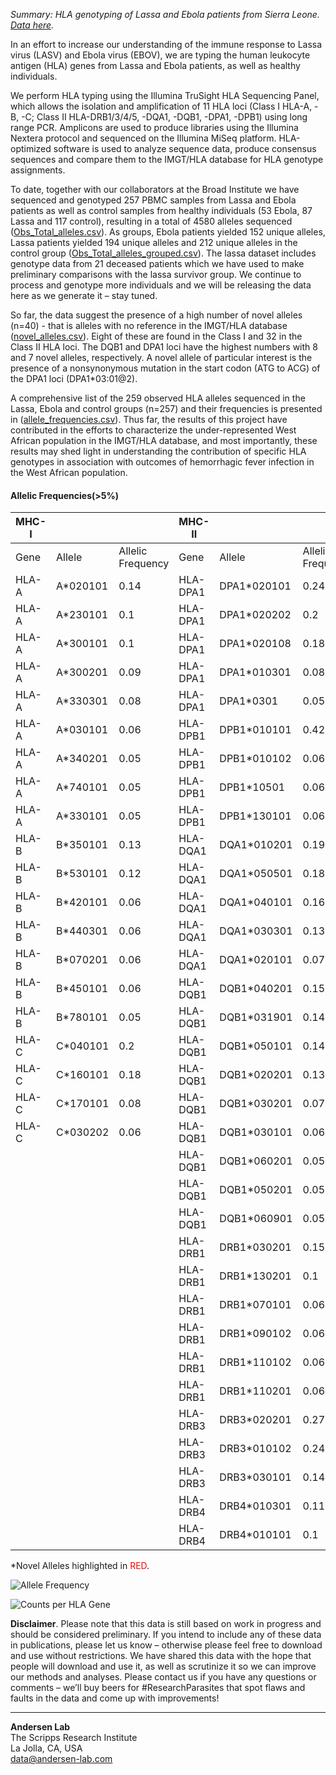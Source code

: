 *Summary: HLA genotyping of Lassa and Ebola patients from Sierra Leone. [Data here](https://github.com/andersen-lab/lassa-ebola-hla).*

In an effort to increase our understanding of the immune response to Lassa virus (LASV) and Ebola virus (EBOV), we are typing the human leukocyte antigen (HLA) genes from Lassa and Ebola patients, as well as healthy individuals.

We perform HLA typing using the Illumina TruSight HLA Sequencing Panel, which allows the isolation and amplification of 11 HLA loci (Class I HLA-A, -B, -C; Class II HLA-DRB1/3/4/5, -DQA1, -DQB1, -DPA1, -DPB1) using long range PCR. Amplicons are used to produce libraries using the Illumina Nextera protocol and sequenced on the Illumina MiSeq platform. HLA-optimized software is used to analyze sequence data, produce consensus sequences and compare them to the IMGT/HLA database for HLA genotype assignments.

To date, together with our collaborators at the Broad Institute we have sequenced and genotyped 257 PBMC samples from Lassa and Ebola patients as well as control samples from healthy individuals (53 Ebola,  87 Lassa and 117 control), resulting in a total of 4580 alleles sequenced ([Obs_Total_alleles.csv](https://github.com/andersen-lab/lassa-ebola-hla/blob/master/Obs_Total_alleles.csv)). As groups,  Ebola patients yielded 152 unique alleles,  Lassa patients yielded 194 unique alleles  and 212 unique alleles in the control group ([Obs_Total_alleles_grouped.csv](https://github.com/andersen-lab/lassa-ebola-hla/blob/master/Obs_Total_alleles_grouped.csv)). The lassa dataset includes  genotype data from 21 deceased patients which we have used to make preliminary comparisons with the lassa survivor group. We continue to process and genotype more individuals and we will be releasing the data here as we generate it – stay tuned.

So far, the data suggest the presence of a high number of novel alleles (n=40) - that is alleles with no reference in the IMGT/HLA database ([novel_alleles.csv](https://github.com/andersen-lab/lassa-ebola-hla/blob/master/novel_alleles.csv)). Eight of these are found in the Class I and 32 in the Class II HLA loci. The DQB1 and DPA1 loci have the highest numbers with 8 and 7 novel alleles, respectively.  A novel allele of particular interest is the presence of a nonsynonymous mutation in the start codon (ATG to ACG) of the DPA1 loci (DPA1*03:01@2).

A comprehensive list of the 259 observed HLA alleles sequenced in the Lassa, Ebola and control groups  (n=257) and their frequencies is presented in ([allele_frequencies.csv](https://github.com/andersen-lab/lassa-ebola-hla/blob/master/allele_frequencies.csv)). Thus far, the results of this project have contributed in the efforts to characterize the under-represented West African population in the IMGT/HLA database, and most importantly, these results may shed light in understanding the contribution of specific HLA genotypes in association with outcomes of hemorrhagic fever infection in the West African population.

#### Allelic Frequencies(>5%)

| MHC-I |          |                   | MHC-II   |             |                   |
| ---   | ---      |               --- | ---      | ---         |               --- |
| Gene  | Allele   | Allelic Frequency | Gene     | Allele      | Allelic Frequency |
| HLA-A | A*020101 |              0.14 | HLA-DPA1 | DPA1*020101 |              0.24 |
| HLA-A | A*230101 |               0.1 | HLA-DPA1 | DPA1*020202 |               0.2 |
| HLA-A | A*300101 |               0.1 | HLA-DPA1 | DPA1*020108 |              0.18 |
| HLA-A | A*300201 |              0.09 | HLA-DPA1 | DPA1*010301 |              0.08 |
| HLA-A | A*330301 |              0.08 | HLA-DPA1 | DPA1*0301   |              0.05 |
| HLA-A | A*030101 |              0.06 | HLA-DPB1 | DPB1*010101 |              0.42 |
| HLA-A | A*340201 |              0.05 | HLA-DPB1 | DPB1*010102 |              0.06 |
| HLA-A | A*740101 |              0.05 | HLA-DPB1 | DPB1*10501  |              0.06 |
| HLA-A | A*330101 |              0.05 | HLA-DPB1 | DPB1*130101 |              0.06 |
| HLA-B | B*350101 |              0.13 | HLA-DQA1 | DQA1*010201 |              0.19 |
| HLA-B | B*530101 |              0.12 | HLA-DQA1 | DQA1*050501 |              0.18 |
| HLA-B | B*420101 |              0.06 | HLA-DQA1 | DQA1*040101 |              0.16 |
| HLA-B | B*440301 |              0.06 | HLA-DQA1 | DQA1*030301 |              0.13 |
| HLA-B | B*070201 |              0.06 | HLA-DQA1 | DQA1*020101 |              0.07 |
| HLA-B | B*450101 |              0.06 | HLA-DQB1 | DQB1*040201 |              0.15 |
| HLA-B | B*780101 |              0.05 | HLA-DQB1 | DQB1*031901 |              0.14 |
| HLA-C | C*040101 |               0.2 | HLA-DQB1 | DQB1*050101 |              0.14 |
| HLA-C | C*160101 |              0.18 | HLA-DQB1 | DQB1*020201 |              0.13 |
| HLA-C | C*170101 |              0.08 | HLA-DQB1 | DQB1*030201 |              0.07 |
| HLA-C | C*030202 |              0.06 | HLA-DQB1 | DQB1*030101 |              0.06 |
|       |          |                   | HLA-DQB1 | DQB1*060201 |              0.05 |
|       |          |                   | HLA-DQB1 | DQB1*050201 |              0.05 |
|       |          |                   | HLA-DQB1 | DQB1*060901 |              0.05 |
|       |          |                   | HLA-DRB1 | DRB1*030201 |              0.15 |
|       |          |                   | HLA-DRB1 | DRB1*130201 |               0.1 |
|       |          |                   | HLA-DRB1 | DRB1*070101 |              0.06 |
|       |          |                   | HLA-DRB1 | DRB1*090102 |              0.06 |
|       |          |                   | HLA-DRB1 | DRB1*110102 |              0.06 |
|       |          |                   | HLA-DRB1 | DRB1*110201 |              0.06 |
|       |          |                   | HLA-DRB3 | DRB3*020201 |              0.27 |
|       |          |                   | HLA-DRB3 | DRB3*010102 |              0.24 |
|       |          |                   | HLA-DRB3 | DRB3*030101 |              0.14 |
|       |          |                   | HLA-DRB4 | DRB4*010301 |              0.11 |
|       |          |                   | HLA-DRB4 | DRB4*010101 |               0.1 |

\*Novel Alleles highlighted in <span style="color: red;">RED</span>.

![Allele Frequency](https://raw.githubusercontent.com/andersen-lab/lassa-ebola-hla/master/img/allelic_frequency.png)

![Counts per HLA Gene](https://raw.githubusercontent.com/andersen-lab/lassa-ebola-hla/master/img/counts.png)

**Disclaimer**. Please note that this data is still based on work in progress and should be considered preliminary. If you intend to include any of these data in publications, please let us know – otherwise please feel free to download and use without restrictions. We have shared this data with the hope that people will download and use it, as well as scrutinize it so we can improve our methods and analyses. Please contact us if you have any questions or comments – we’ll buy beers for #ResearchParasites that spot flaws and faults in the data and come up with improvements!

---
**Andersen Lab**  
The Scripps Research Institute  
La Jolla, CA, USA  
[data@andersen-lab.com](mailto:data@andersen-lab.com)
